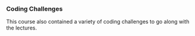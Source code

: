 ### Coding Challenges

This course also contained a variety of coding challenges to go along with the lectures.


